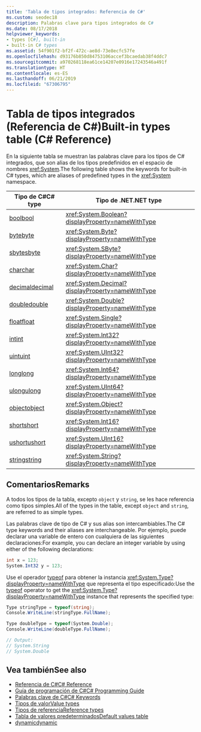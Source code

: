 ```yaml
---
title: 'Tabla de tipos integrados: Referencia de C#'
ms.custom: seodec18
description: Palabras clave para tipos integrados de C#
ms.date: 08/17/2018
helpviewer_keywords:
- types [C#], built-in
- built-in C# types
ms.assetid: 54f901f2-bf2f-472c-ae8d-73e8ecfc57fe
ms.openlocfilehash: d93176b850d84753106accef3bcaedab38f4ddc7
ms.sourcegitcommit: a970268118ea61ce14207e0916e17243546a491f
ms.translationtype: HT
ms.contentlocale: es-ES
ms.lasthandoff: 06/21/2019
ms.locfileid: "67306795"
---
```

# <a name="built-in-types-table-c-reference"></a><span data-ttu-id="c8a7c-103">Tabla de tipos integrados (Referencia de C#)</span><span class="sxs-lookup"><span data-stu-id="c8a7c-103">Built-in types table (C# Reference)</span></span>

<span data-ttu-id="c8a7c-104">En la siguiente tabla se muestran las palabras clave para los tipos de C# integrados, que son alias de los tipos predefinidos en el espacio de nombres <xref:System>.</span><span class="sxs-lookup"><span data-stu-id="c8a7c-104">The following table shows the keywords for built-in C# types, which are aliases of predefined types in the <xref:System> namespace.</span></span>  
  
|<span data-ttu-id="c8a7c-105">Tipo de C#</span><span class="sxs-lookup"><span data-stu-id="c8a7c-105">C# type</span></span>|<span data-ttu-id="c8a7c-106">Tipo de .NET</span><span class="sxs-lookup"><span data-stu-id="c8a7c-106">.NET type</span></span>|  
|--------------|-------------------------|  
|[<span data-ttu-id="c8a7c-107">bool</span><span class="sxs-lookup"><span data-stu-id="c8a7c-107">bool</span></span>](bool.md)|<xref:System.Boolean?displayProperty=nameWithType>|  
|[<span data-ttu-id="c8a7c-108">byte</span><span class="sxs-lookup"><span data-stu-id="c8a7c-108">byte</span></span>](byte.md)|<xref:System.Byte?displayProperty=nameWithType>|  
|[<span data-ttu-id="c8a7c-109">sbyte</span><span class="sxs-lookup"><span data-stu-id="c8a7c-109">sbyte</span></span>](sbyte.md)|<xref:System.SByte?displayProperty=nameWithType>|  
|[<span data-ttu-id="c8a7c-110">char</span><span class="sxs-lookup"><span data-stu-id="c8a7c-110">char</span></span>](char.md)|<xref:System.Char?displayProperty=nameWithType>|  
|[<span data-ttu-id="c8a7c-111">decimal</span><span class="sxs-lookup"><span data-stu-id="c8a7c-111">decimal</span></span>](decimal.md)|<xref:System.Decimal?displayProperty=nameWithType>|  
|[<span data-ttu-id="c8a7c-112">double</span><span class="sxs-lookup"><span data-stu-id="c8a7c-112">double</span></span>](double.md)|<xref:System.Double?displayProperty=nameWithType>|  
|[<span data-ttu-id="c8a7c-113">float</span><span class="sxs-lookup"><span data-stu-id="c8a7c-113">float</span></span>](float.md)|<xref:System.Single?displayProperty=nameWithType>|  
|[<span data-ttu-id="c8a7c-114">int</span><span class="sxs-lookup"><span data-stu-id="c8a7c-114">int</span></span>](int.md)|<xref:System.Int32?displayProperty=nameWithType>|  
|[<span data-ttu-id="c8a7c-115">uint</span><span class="sxs-lookup"><span data-stu-id="c8a7c-115">uint</span></span>](uint.md)|<xref:System.UInt32?displayProperty=nameWithType>|  
|[<span data-ttu-id="c8a7c-116">long</span><span class="sxs-lookup"><span data-stu-id="c8a7c-116">long</span></span>](long.md)|<xref:System.Int64?displayProperty=nameWithType>|  
|[<span data-ttu-id="c8a7c-117">ulong</span><span class="sxs-lookup"><span data-stu-id="c8a7c-117">ulong</span></span>](ulong.md)|<xref:System.UInt64?displayProperty=nameWithType>|  
|[<span data-ttu-id="c8a7c-118">object</span><span class="sxs-lookup"><span data-stu-id="c8a7c-118">object</span></span>](object.md)|<xref:System.Object?displayProperty=nameWithType>|  
|[<span data-ttu-id="c8a7c-119">short</span><span class="sxs-lookup"><span data-stu-id="c8a7c-119">short</span></span>](short.md)|<xref:System.Int16?displayProperty=nameWithType>|  
|[<span data-ttu-id="c8a7c-120">ushort</span><span class="sxs-lookup"><span data-stu-id="c8a7c-120">ushort</span></span>](ushort.md)|<xref:System.UInt16?displayProperty=nameWithType>|  
|[<span data-ttu-id="c8a7c-121">string</span><span class="sxs-lookup"><span data-stu-id="c8a7c-121">string</span></span>](string.md)|<xref:System.String?displayProperty=nameWithType>|  
  
## <a name="remarks"></a><span data-ttu-id="c8a7c-122">Comentarios</span><span class="sxs-lookup"><span data-stu-id="c8a7c-122">Remarks</span></span>

<span data-ttu-id="c8a7c-123">A todos los tipos de la tabla, excepto `object` y `string`, se les hace referencia como tipos simples.</span><span class="sxs-lookup"><span data-stu-id="c8a7c-123">All of the types in the table, except `object` and `string`, are referred to as simple types.</span></span>  
  
<span data-ttu-id="c8a7c-124">Las palabras clave de tipo de C# y sus alias son intercambiables.</span><span class="sxs-lookup"><span data-stu-id="c8a7c-124">The C# type keywords and their aliases are interchangeable.</span></span> <span data-ttu-id="c8a7c-125">Por ejemplo, puede declarar una variable de entero con cualquiera de las siguientes declaraciones:</span><span class="sxs-lookup"><span data-stu-id="c8a7c-125">For example, you can declare an integer variable by using either of the following declarations:</span></span>  

```csharp
int x = 123;
System.Int32 y = 123;
```

<span data-ttu-id="c8a7c-126">Use el operador [typeof](../operators/type-testing-and-conversion-operators.md#typeof-operator) para obtener la instancia <xref:System.Type?displayProperty=nameWithType> que representa el tipo especificado:</span><span class="sxs-lookup"><span data-stu-id="c8a7c-126">Use the [typeof](../operators/type-testing-and-conversion-operators.md#typeof-operator) operator to get the <xref:System.Type?displayProperty=nameWithType> instance that represents the specified type:</span></span>

```csharp
Type stringType = typeof(string);
Console.WriteLine(stringType.FullName);

Type doubleType = typeof(System.Double);
Console.WriteLine(doubleType.FullName);

// Output:
// System.String
// System.Double
```

## <a name="see-also"></a><span data-ttu-id="c8a7c-127">Vea también</span><span class="sxs-lookup"><span data-stu-id="c8a7c-127">See also</span></span>

- [<span data-ttu-id="c8a7c-128">Referencia de C#</span><span class="sxs-lookup"><span data-stu-id="c8a7c-128">C# Reference</span></span>](../../../csharp/language-reference/index.md)
- [<span data-ttu-id="c8a7c-129">Guía de programación de C#</span><span class="sxs-lookup"><span data-stu-id="c8a7c-129">C# Programming Guide</span></span>](../../../csharp/programming-guide/index.md)
- [<span data-ttu-id="c8a7c-130">Palabras clave de C#</span><span class="sxs-lookup"><span data-stu-id="c8a7c-130">C# Keywords</span></span>](index.md)
- [<span data-ttu-id="c8a7c-131">Tipos de valor</span><span class="sxs-lookup"><span data-stu-id="c8a7c-131">Value types</span></span>](value-types.md)
- [<span data-ttu-id="c8a7c-132">Tipos de referencia</span><span class="sxs-lookup"><span data-stu-id="c8a7c-132">Reference types</span></span>](reference-types.md)
- [<span data-ttu-id="c8a7c-133">Tabla de valores predeterminados</span><span class="sxs-lookup"><span data-stu-id="c8a7c-133">Default values table</span></span>](default-values-table.md)
- [<span data-ttu-id="c8a7c-134">dynamic</span><span class="sxs-lookup"><span data-stu-id="c8a7c-134">dynamic</span></span>](dynamic.md)
